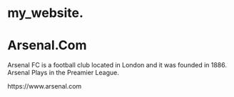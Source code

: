 # my_website.

<DOCTYPE html>

<html>
<head>
<title>Page Title</title>
</head>
<body>

<h1>Arsenal.Com</h1>
<p>Arsenal FC is a football club located in London and it was founded in 1886. Arsenal Plays in the Preamier League.</p

<link>https://www.arsenal.com<link>

</body>
</html>
